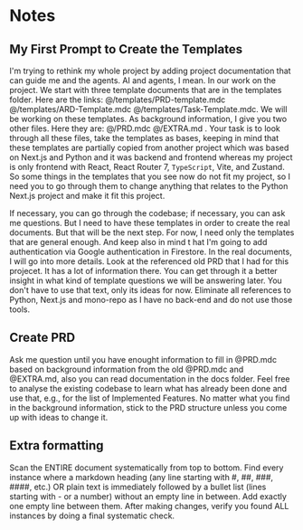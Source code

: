 # Notes

## My First Prompt to Create the Templates

I'm trying to rethink my whole project by adding project documentation
that can guide me and the agents. AI and agents, I mean. In our work on the project. We start with three template documents that are in the templates folder.
Here are the links: @/templates/PRD-template.mdc @/templates/ARD-Template.mdc @/templates/Task-Template.mdc. We will be working on these templates. As background information, I give you two other files. Here they are: @/PRD.mdc @/EXTRA.md . Your task is to look through all these files, take the templates as bases,
keeping in mind that these templates are partially copied from another project which was based on Next.js and Python and it was backend and frontend whereas my project is only frontend with React, React Router 7, `TypeScript`, Vite, and Zustand. So some things in the templates that you see now do not fit my project, so I need you to go through them to change anything that relates to the Python Next.js project and make it fit this project.

If necessary, you can go through the codebase; if necessary, you can ask me questions. But I need to have these templates in order to create the real documents. But that will be the next step. For now, I need only the templates that are general enough. And keep also in mind t hat I'm going to add authentication via Google authentication in Firestore. In the real documents, I will go into more details. Look at the referenced old PRD that I had for this projecеt. It has a lot of information there. You can get through it a better insight in what kind of template questions we will be answering later. You don't have to use that text,
only its ideas for now. Eliminate all references to Python, Next.js and mono-repo as I have no back-end and do not use those tools.

## Create PRD

Ask me question until you have enought information to fill in @PRD.mdc based on background information from the old @PRD.mdc and @EXTRA.md, also you can read documentation in the docs folder. Feel free to analyse the existing codebase to learn what has already been done and use that, e.g., for the list of Implemented Features. No matter what you find in the background information, stick to the PRD structure unless you come up with ideas to change it.

## Extra formatting

Scan the ENTIRE document systematically from top to bottom. Find every instance where a markdown heading (any line starting with #, ##, ###, ####, etc.) OR plain text is immediately followed by a bullet list (lines starting with - or a number) without an empty line in between. Add exactly one empty line between them. After making changes, verify you found ALL instances by doing a final systematic check.
